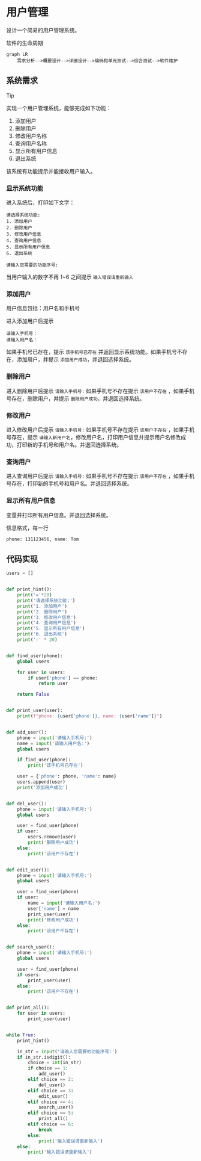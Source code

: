 # 用户管理

设计一个简易的用户管理系统。

软件的生命周期

```mermaid
graph LR
    需求分析-->概要设计-->详细设计-->编码和单元测试-->综合测试-->软件维护
```

## 系统需求

> [!tip]
>
> 实现一个用户管理系统，能够完成如下功能：
>
> 1. 添加用户
> 2. 删除用户
> 3. 修改用户名称
> 4. 查询用户名称
> 5. 显示所有用户信息
> 6. 退出系统
>
> 该系统有功能提示并能接收用户输入。

### 显示系统功能

进入系统后，打印如下文字：

```shell
请选择系统功能:
1. 添加用户
2. 删除用户
3. 修改用户信息
4. 查询用户信息
5. 显示所有用户信息
6. 退出系统

请输入您需要的功能序号:
```

当用户输入的数字不再 1~6 之间提示 `输入错误请重新输入`

### 添加用户

用户信息包括：用户名和手机号

进入添加用户后提示

```shell
请输入手机号：
请输入用户名：
```

如果手机号已存在，提示 `该手机号已存在` 并返回显示系统功能。如果手机号不存在，添加用户，并提示 `添加用户成功`，并退回选择系统。

### 删除用户

进入删除用户后提示 `请输入手机号:` 如果手机号不存在提示 `该用户不存在` ，如果手机号存在，删除用户，并提示 `删除用户成功`，并退回选择系统。

### 修改用户

进入修改用户后提示 `请输入手机号:` 如果手机号不存在提示 `该用户不存在` ，如果手机号存在，提示 `请输入新用户名`，修改用户名，打印用户信息并提示用户名修改成功，打印新的手机号和用户名。并退回选择系统。

### 查询用户

进入查询用户后提示 `请输入手机号:` 如果手机号不存在提示 `该用户不存在` ，如果手机号存在，打印新的手机号和用户名。并退回选择系统。

### 显示所有用户信息

变量并打印所有用户信息。并退回选择系统。

信息格式，每一行

```shell
phone: 131123456, name: Tom
```

## 代码实现

```python
users = []


def print_hint():
    print('='*20)
    print('请选择系统功能:')
    print('1. 添加用户')
    print('2. 删除用户')
    print('3. 修改用户信息')
    print('4. 查询用户信息')
    print('5. 显示所有用户信息')
    print('6. 退出系统')
    print('-' * 20)


def find_user(phone):
    global users

    for user in users:
        if user['phone'] == phone:
            return user

    return False


def print_user(user):
    print(f"phone: {user['phone']}, name: {user['name']}")


def add_user():
    phone = input('请输入手机号:')
    name = input('请输入用户名:')
    global users

    if find_user(phone):
        print('该手机号已存在')

    user = {'phone': phone, 'name': name}
    users.append(user)
    print('添加用户成功')


def del_user():
    phone = input('请输入手机号:')
    global users

    user = find_user(phone)
    if user:
        users.remove(user)
        print('删除用户成功')
    else:
        print('该用户不存在')


def edit_user():
    phone = input('请输入手机号:')
    global users

    user = find_user(phone)
    if user:
        name = input('请输入用户名:')
        user['name'] = name
        print_user(user)
        print('修改用户成功')
    else:
        print('该用户不存在')


def search_user():
    phone = input('请输入手机号:')
    global users

    user = find_user(phone)
    if users:
        print_user(user)
    else:
        print('该用户不存在')


def print_all():
    for user in users:
        print_user(user)


while True:
    print_hint()

    in_str = input('请输入您需要的功能序号:')
    if in_str.isdigit():
        choice = int(in_str)
        if choice == 1:
            add_user()
        elif choice == 2:
            del_user()
        elif choice == 3:
            edit_user()
        elif choice == 4:
            search_user()
        elif choice == 5:
            print_all()
        elif choice == 6:
            break
        else:
            print('输入错误请重新输入')
    else:
        print('输入错误请重新输入')
```

